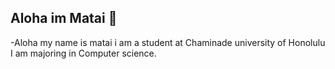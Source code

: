 ## Aloha im Matai 👋
-Aloha my name is matai i am a student at Chaminade university of Honolulu I am majoring in Computer science.
<!--
**Matai10/Matai10** is a ✨ _special_ ✨ repository because its `README.md` (this file) appears on your GitHub profile.
